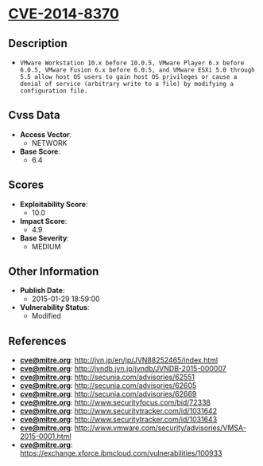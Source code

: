
# [CVE-2014-8370](https://cve.mitre.org/cgi-bin/cvename.cgi?name=CVE-2014-8370)

## Description

- `VMware Workstation 10.x before 10.0.5, VMware Player 6.x before 6.0.5, VMware Fusion 6.x before 6.0.5, and VMware ESXi 5.0 through 5.5 allow host OS users to gain host OS privileges or cause a denial of service (arbitrary write to a file) by modifying a configuration file.`

## Cvss Data

- **Access Vector**:
  - NETWORK
- **Base Score**:
  - 6.4

## Scores

- **Exploitability Score**:
  - 10.0
- **Impact Score**:
  - 4.9
- **Base Severity**:
  - MEDIUM

## Other Information

- **Publish Date**:
  - 2015-01-29 18:59:00
- **Vulnerability Status**:
  - Modified

## References

- **cve@mitre.org**: http://jvn.jp/en/jp/JVN88252465/index.html
- **cve@mitre.org**: http://jvndb.jvn.jp/jvndb/JVNDB-2015-000007
- **cve@mitre.org**: http://secunia.com/advisories/62551
- **cve@mitre.org**: http://secunia.com/advisories/62605
- **cve@mitre.org**: http://secunia.com/advisories/62669
- **cve@mitre.org**: http://www.securityfocus.com/bid/72338
- **cve@mitre.org**: http://www.securitytracker.com/id/1031642
- **cve@mitre.org**: http://www.securitytracker.com/id/1031643
- **cve@mitre.org**: http://www.vmware.com/security/advisories/VMSA-2015-0001.html
- **cve@mitre.org**: https://exchange.xforce.ibmcloud.com/vulnerabilities/100933
